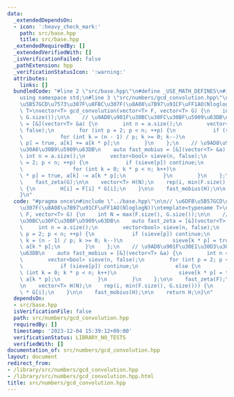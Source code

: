 ```yaml
---
data:
  _extendedDependsOn:
  - icon: ':heavy_check_mark:'
    path: src/base.hpp
    title: src/base.hpp
  _extendedRequiredBy: []
  _extendedVerifiedWith: []
  _isVerificationFailed: false
  _pathExtension: hpp
  _verificationStatusIcon: ':warning:'
  attributes:
    links: []
  bundledCode: "#line 2 \"src/base.hpp\"\n#define _USE_MATH_DEFINES\n#include <bits/stdc++.h>\n\
    using namespace std;\n#line 3 \"src/numbers/gcd_convolution.hpp\"\n\n// \u6DFB\
    \u5B57GCD\u7573\u307F\u8FBC\u307F(\u8A08\u7B97\u91CF\uFF1AO(NloglogN))\ntemplate<typename\
    \ T>\nvector<T> gcd_convolution(vector<T> F, vector<T> G) {\n    int N = max(F.size(),\
    \ G.size());\n\n    // \u9AD8\u901F\u30BC\u30FC\u30BF\u5909\u63DB\n    auto fast_zeta\
    \ = [&](vector<T> &a) {\n        int n = a.size();\n        vector<bool> sieve(n,\
    \ false);\n        for (int p = 2; p < n; ++p) {\n            if (sieve[p]) continue;\n\
    \            for (int k = (n - 1) / p; k >= 0; k--)\n                sieve[k *\
    \ p] = true, a[k] += a[k * p];\n        }\n    };\n    // \u9AD8\u901F\u30E1\u30D3\
    \u30A6\u30B9\u5909\u63DB\n    auto fast_mobius = [&](vector<T> &a) {\n       \
    \ int n = a.size();\n        vector<bool> sieve(n, false);\n        for (int p\
    \ = 2; p < n; ++p) {\n            if (sieve[p]) continue;\n            else {\n\
    \                for (int k = 0; k * p < n; k++)\n                    sieve[k\
    \ * p] = true, a[k] -= a[k * p];\n            }\n        }\n    };\n\n    fast_zeta(F);\n\
    \    fast_zeta(G);\n\n    vector<T> H(N);\n    rep(i, min(F.size(), G.size()))\
    \ {\n        H[i] = F[i] * G[i];\n    }\n\n    fast_mobius(H);\n\n    return H;\n\
    }\n"
  code: "#pragma once\n#include \"../base.hpp\"\n\n// \u6DFB\u5B57GCD\u7573\u307F\u8FBC\
    \u307F(\u8A08\u7B97\u91CF\uFF1AO(NloglogN))\ntemplate<typename T>\nvector<T> gcd_convolution(vector<T>\
    \ F, vector<T> G) {\n    int N = max(F.size(), G.size());\n\n    // \u9AD8\u901F\
    \u30BC\u30FC\u30BF\u5909\u63DB\n    auto fast_zeta = [&](vector<T> &a) {\n   \
    \     int n = a.size();\n        vector<bool> sieve(n, false);\n        for (int\
    \ p = 2; p < n; ++p) {\n            if (sieve[p]) continue;\n            for (int\
    \ k = (n - 1) / p; k >= 0; k--)\n                sieve[k * p] = true, a[k] +=\
    \ a[k * p];\n        }\n    };\n    // \u9AD8\u901F\u30E1\u30D3\u30A6\u30B9\u5909\
    \u63DB\n    auto fast_mobius = [&](vector<T> &a) {\n        int n = a.size();\n\
    \        vector<bool> sieve(n, false);\n        for (int p = 2; p < n; ++p) {\n\
    \            if (sieve[p]) continue;\n            else {\n                for\
    \ (int k = 0; k * p < n; k++)\n                    sieve[k * p] = true, a[k] -=\
    \ a[k * p];\n            }\n        }\n    };\n\n    fast_zeta(F);\n    fast_zeta(G);\n\
    \n    vector<T> H(N);\n    rep(i, min(F.size(), G.size())) {\n        H[i] = F[i]\
    \ * G[i];\n    }\n\n    fast_mobius(H);\n\n    return H;\n}\n"
  dependsOn:
  - src/base.hpp
  isVerificationFile: false
  path: src/numbers/gcd_convolution.hpp
  requiredBy: []
  timestamp: '2023-12-04 15:39:12+09:00'
  verificationStatus: LIBRARY_NO_TESTS
  verifiedWith: []
documentation_of: src/numbers/gcd_convolution.hpp
layout: document
redirect_from:
- /library/src/numbers/gcd_convolution.hpp
- /library/src/numbers/gcd_convolution.hpp.html
title: src/numbers/gcd_convolution.hpp
---
```

